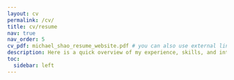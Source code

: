 ```yaml
---
layout: cv
permalink: /cv/
title: cv/resume
nav: true
nav_order: 5
cv_pdf: michael_shao_resume_website.pdf # you can also use external links here
description: Here is a quick overview of my experience, skills, and interests.
toc:
  sidebar: left
---
```

